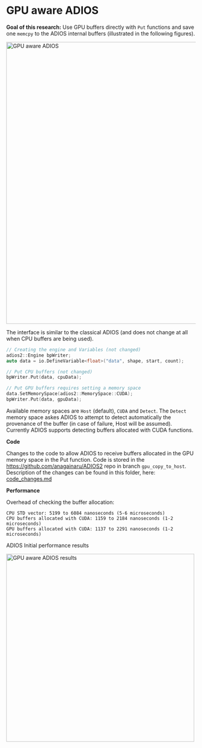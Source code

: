 # GPU aware ADIOS

**Goal of this research:** Use GPU buffers directly with `Put` functions and save one `memcpy` to the ADIOS internal buffers (illustrated in the following figures). 

<img width="750" alt="GPU aware ADIOS" src="https://user-images.githubusercontent.com/16229479/125330323-9b57b680-e314-11eb-93b2-8c6afec1a0e7.png">

The interface is similar to the classical ADIOS (and does not change at all when CPU buffers are being used).
```c++
// Creating the engine and Variables (not changed)
adios2::Engine bpWriter;
auto data = io.DefineVariable<float>("data", shape, start, count);

// Put CPU buffers (not changed)
bpWriter.Put(data, cpuData);

// Put GPU buffers requires setting a memory space
data.SetMemorySpace(adios2::MemorySpace::CUDA);
bpWriter.Put(data, gpuData);
```

Available memory spaces are `Host` (default), `CUDA` and `Detect`. The `Detect` memory space askes ADIOS to attempt to detect automatically the provenance of the buffer (in case of failure, Host will be assumed). Currently ADIOS supports detecting buffers allocated with CUDA functions. 

**Code**

Changes to the code to allow ADIOS to receive buffers allocated in the GPU memory space in the Put function. Code is stored in the https://github.com/anagainaru/ADIOS2 repo in branch `gpu_copy_to_host`. Description of the changes can be found in this folder, here: [code_changes.md](https://github.com/anagainaru/ADIOS2-addons/blob/main/GPUAware/ADIOS.cuda/code_changes.md)

**Performance**

Overhead of checking the buffer allocation:

```
CPU STD vector: 5199 to 6084 nanoseconds (5-6 microseconds)
CPU buffers allocated with CUDA: 1159 to 2184 nanoseconds (1-2 microseconds)
GPU buffers allocated with CUDA: 1137 to 2291 nanoseconds (1-2 microseconds)
```

ADIOS Initial performance results

<img width="500" alt="GPU aware ADIOS results" src="https://user-images.githubusercontent.com/16229479/120683014-1eab0000-c46b-11eb-8ff7-e799fa2db552.png">
